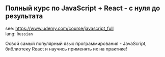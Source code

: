 
## Полный курс по JavaScript + React - с нуля до результата
see: https://www.udemy.com/course/javascript_full \
lang: `Russian`

Освой самый популярный язык программирования - JavaScript, библиотеку React и научись применять их на практике!
